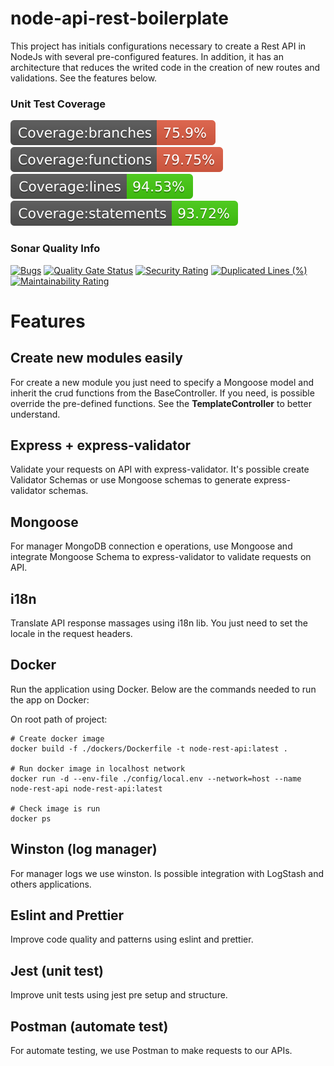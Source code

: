 # node-api-rest-boilerplate

This project has initials configurations necessary to create a Rest API in NodeJs with several pre-configured features. In addition, it has an architecture that reduces the writed code in the creation of new routes and validations. See the features below.

### Unit Test Coverage

<span><img src="./.badges/badge-branches.svg"></span>
<span><img src="./.badges/badge-functions.svg"></span>
<span><img src="./.badges/badge-lines.svg"></span>
<span><img src="./.badges/badge-statements.svg"></span>

### Sonar Quality Info

[![Bugs](https://sonarcloud.io/api/project_badges/measure?project=elitonfreitas_node-api-rest-boilerplate&metric=bugs)](https://sonarcloud.io/dashboard?id=elitonfreitas_node-api-rest-boilerplate)
[![Quality Gate Status](https://sonarcloud.io/api/project_badges/measure?project=elitonfreitas_node-api-rest-boilerplate&metric=alert_status)](https://sonarcloud.io/dashboard?id=elitonfreitas_node-api-rest-boilerplate)
[![Security Rating](https://sonarcloud.io/api/project_badges/measure?project=elitonfreitas_node-api-rest-boilerplate&metric=security_rating)](https://sonarcloud.io/dashboard?id=elitonfreitas_node-api-rest-boilerplate)
[![Duplicated Lines (%)](https://sonarcloud.io/api/project_badges/measure?project=elitonfreitas_node-api-rest-boilerplate&metric=duplicated_lines_density)](https://sonarcloud.io/dashboard?id=elitonfreitas_node-api-rest-boilerplate)
[![Maintainability Rating](https://sonarcloud.io/api/project_badges/measure?project=elitonfreitas_node-api-rest-boilerplate&metric=sqale_rating)](https://sonarcloud.io/dashboard?id=elitonfreitas_node-api-rest-boilerplate)

# Features

## Create new modules easily

For create a new module you just need to specify a Mongoose model and inherit the crud functions from the BaseController. If you need, is possible override the pre-defined functions. See the **TemplateController** to better understand.

## Express + express-validator

Validate your requests on API with express-validator. It's possible create Validator Schemas or use Mongoose schemas to generate express-validator schemas.

## Mongoose

For manager MongoDB connection e operations, use Mongoose and integrate Mongoose Schema to express-validator to validate requests on API.

## i18n

Translate API response massages using i18n lib. You just need to set the locale in the request headers.

## Docker

Run the application using Docker. Below are the commands needed to run the app on Docker:

On root path of project:

```docker
# Create docker image
docker build -f ./dockers/Dockerfile -t node-rest-api:latest .

# Run docker image in localhost network
docker run -d --env-file ./config/local.env --network=host --name node-rest-api node-rest-api:latest

# Check image is run
docker ps
```

## Winston (log manager)

For manager logs we use winston. Is possible integration with LogStash and others applications.

## Eslint and Prettier

Improve code quality and patterns using eslint and prettier.

## Jest (unit test)

Improve unit tests using jest pre setup and structure.

## Postman (automate test)

For automate testing, we use Postman to make requests to our APIs.
